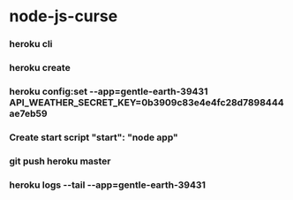 # node-js-curse

### heroku cli
### heroku create
### heroku config:set --app=gentle-earth-39431 API_WEATHER_SECRET_KEY=0b3909c83e4e4fc28d7898444ae7eb59
### Create start script "start": "node app"
### git push heroku master
### heroku logs --tail --app=gentle-earth-39431
